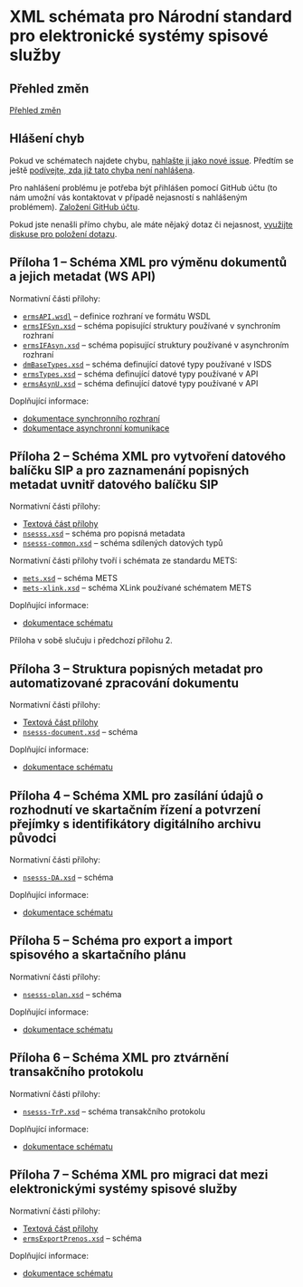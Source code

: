 # XML schémata pro Národní standard pro elektronické systémy spisové služby

## Přehled změn

[Přehled změn](CHANGES.md)

## Hlášení chyb

Pokud ve schématech najdete chybu,
[nahlašte ji jako nové issue](https://github.com/nsessl/schema/issues/new). Předtím
se ještě
[podívejte, zda již tato chyba není nahlášena](https://github.com/nsessl/schema/issues).

Pro nahlášení problému je potřeba být přihlášen pomocí GitHub účtu (to
nám umožní vás kontaktovat v případě nejasností s nahlášeným
problémem). [Založení GitHub účtu](https://github.com/signup).

Pokud jste nenašli přímo chybu, ale máte nějaký dotaz či nejasnost,
[využijte diskuse pro položení dotazu](https://github.com/nsessl/schema/discussions).

## Příloha 1 – Schéma XML pro výměnu dokumentů a jejich metadat (WS API)

Normativní části přílohy:

* [`ermsAPI.wsdl`](src/ermsAPI.wsdl) – definice rozhraní ve formátu
  WSDL
* [`ermsIFSyn.xsd`](src/ermsIFSyn.xsd) – schéma popisující struktury
  používané v synchroním rozhraní
* [`ermsIFAsyn.xsd`](src/ermsIFASyn.xsd) – schéma popisující struktury
  používané v asynchroním rozhraní
* [`dmBaseTypes.xsd`](src/dmBaseTypes.xsd) – schéma definující datové
  typy používané v ISDS
* [`ermsTypes.xsd`](src/ermsTypes.xsd) – schéma definující datové typy
  používané v API
* [`ermsAsynU.xsd`](src/ermsAsynU.xsd) – schéma definující datové typy
  používané v API

Doplňující informace:

* [dokumentace synchronního rozhraní](doc/1-api-sync/ermsAPI.html)
* [dokumentace asynchronní komunikace](doc/1-api-async/ermsIFASyn.html)

## Příloha 2 – Schéma XML pro vytvoření datového balíčku SIP a pro zaznamenání popisných metadat uvnitř datového balíčku SIP

Normativní části přílohy:

* [Textová část přílohy](Priloha2.rtf)
* [`nsesss.xsd`](src/nsesss.xsd) – schéma pro popisná metadata
* [`nsesss-common.xsd`](src/nsesss-common.xsd) – schéma sdílených
  datových typů

Normativní části přílohy tvoří i schémata ze standardu METS:

* [`mets.xsd`](src/mets.xsd) – schéma METS
* [`mets-xlink.xsd`](src/mets-xlink.xsd) – schéma XLink používané
  schématem METS

Doplňující informace:

* [dokumentace schématu](doc/2-metadata/nsesss.html)

Příloha v sobě slučuju i předchozí přílohu 2.

## Příloha 3 – Struktura popisných metadat pro automatizované zpracování dokumentu

Normativní části přílohy:

* [Textová část přílohy](Priloha3.md)
* [`nsesss-document.xsd`](src/nsesss-document.xsd) – schéma

Doplňující informace:

* [dokumentace schématu](doc/3-doc/nsesss-document.html)

  
## Příloha 4 – Schéma XML pro zasílání údajů o rozhodnutí ve skartačním řízení a potvrzení přejímky s identifikátory digitálního archivu původci

Normativní části přílohy:

* [`nsesss-DA.xsd`](src/nsesss-DA.xsd) – schéma

Doplňující informace:

* [dokumentace schématu](doc/4-da/nsesss-DA.html)

## Příloha 5 – Schéma pro export a import spisového a skartačního plánu

Normativní části přílohy:

* [`nsesss-plan.xsd`](src/nsesss-plan.xsd) – schéma

Doplňující informace:

* [dokumentace schématu](doc/5-plan/nsesss-plan.html)

## Příloha 6 – Schéma XML pro ztvárnění transakčního protokolu

Normativní části přílohy:

* [`nsesss-TrP.xsd`](src/nsesss-TrP.xsd) – schéma transakčního protokolu

Doplňující informace:

* [dokumentace schématu](doc/6-trp/nsesss-trp.html)

## Příloha 7 – Schéma XML pro migraci dat mezi elektronickými systémy spisové služby

Normativní části přílohy:

* [Textová část přílohy](Priloha7.md)
* [`ermsExportPrenos.xsd`](src/ermsExportPrenos.xsd) – schéma

Doplňující informace:

* [dokumentace schématu](doc/C-export/ermsExportPrenos.html)


